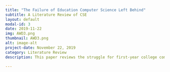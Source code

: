 ```yaml
---
title: "The Failure of Education Computer Science Left Behind"
subtitle: A Literature Review of CSE
layout: default
modal-id: 3
date: 2019-11-22
img: AWD3.png
thumbnail: AWD3.png
alt: image-alt
project-date: November 22, 2019
category: Literature Review
description: This paper reviews the struggle for first-year college computer science programs to effectively teach students how to solve problems through programming. This paper emphasizes taking a closer look at the material that is being taught in these courses, as well as the individual work done within these courses, and suggests that limiting complex syntax and introducing pair-based work allows for students to gain higher-level problem solving skills required to tackle coding together solutions to problems, while also giving them access to a partner which will help with problem-solving blockers.

---
```

